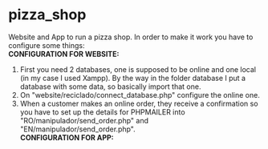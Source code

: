 # pizza_shop
Website and App to run a pizza shop.
In order to make it work you have to configure some things: <br/>
<b>CONFIGURATION FOR WEBSITE:</b>
1. First you need 2 databases, one is supposed to be online and one local (in my case I used Xampp). By the way in the folder database I put a database with some data, so basically import that one.
2. On "website/reciclado/connect_database.php" configure the online one.
3. When a customer makes an online order, they receive a confirmation so you have to set up the details for PHPMAILER into
   "RO/manipulador/send_order.php" and "EN/manipulador/send_order.php". <br/>
<b>CONFIGURATION FOR APP:</b>

